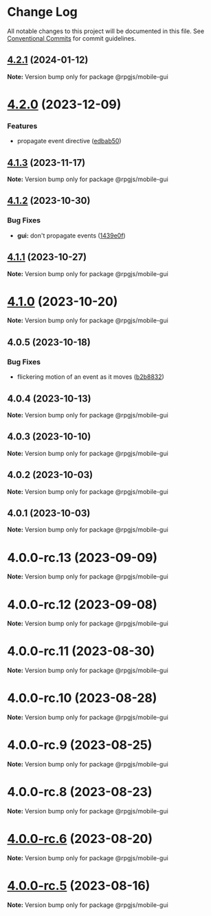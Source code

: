 # Change Log

All notable changes to this project will be documented in this file.
See [Conventional Commits](https://conventionalcommits.org) for commit guidelines.

## [4.2.1](https://github.com/RSamaium/RPG-JS/compare/v4.2.0...v4.2.1) (2024-01-12)

**Note:** Version bump only for package @rpgjs/mobile-gui





# [4.2.0](https://github.com/RSamaium/RPG-JS/compare/v4.1.3...v4.2.0) (2023-12-09)


### Features

* propagate event directive ([edbab50](https://github.com/RSamaium/RPG-JS/commit/edbab506a2552ff64d2f638d1e088748cbc8cc86))





## [4.1.3](https://github.com/RSamaium/RPG-JS/compare/v4.1.2...v4.1.3) (2023-11-17)

**Note:** Version bump only for package @rpgjs/mobile-gui





## [4.1.2](https://github.com/RSamaium/RPG-JS/compare/v4.1.1...v4.1.2) (2023-10-30)


### Bug Fixes

* **gui:** don't propagate events ([1439e0f](https://github.com/RSamaium/RPG-JS/commit/1439e0fa4718cbdc07cd2ceb8ff4067e116cef9b))





## [4.1.1](https://github.com/RSamaium/RPG-JS/compare/v4.1.0...v4.1.1) (2023-10-27)

**Note:** Version bump only for package @rpgjs/mobile-gui





# [4.1.0](https://github.com/RSamaium/RPG-JS/compare/v4.0.5...v4.1.0) (2023-10-20)

**Note:** Version bump only for package @rpgjs/mobile-gui





## 4.0.5 (2023-10-18)


### Bug Fixes

* flickering motion of an event as it moves ([b2b8832](https://github.com/RSamaium/RPG-JS/commit/b2b8832a1582933afb64c698f40d1b0e72021780))





## 4.0.4 (2023-10-13)

**Note:** Version bump only for package @rpgjs/mobile-gui





## 4.0.3 (2023-10-10)

**Note:** Version bump only for package @rpgjs/mobile-gui





## 4.0.2 (2023-10-03)

**Note:** Version bump only for package @rpgjs/mobile-gui





## 4.0.1 (2023-10-03)

**Note:** Version bump only for package @rpgjs/mobile-gui





# 4.0.0-rc.13 (2023-09-09)

**Note:** Version bump only for package @rpgjs/mobile-gui





# 4.0.0-rc.12 (2023-09-08)

**Note:** Version bump only for package @rpgjs/mobile-gui





# 4.0.0-rc.11 (2023-08-30)

**Note:** Version bump only for package @rpgjs/mobile-gui





# 4.0.0-rc.10 (2023-08-28)

**Note:** Version bump only for package @rpgjs/mobile-gui





# 4.0.0-rc.9 (2023-08-25)

**Note:** Version bump only for package @rpgjs/mobile-gui





# 4.0.0-rc.8 (2023-08-23)

**Note:** Version bump only for package @rpgjs/mobile-gui





# [4.0.0-rc.6](https://github.com/RSamaium/RPG-JS/compare/v4.0.0-rc.5...v4.0.0-rc.6) (2023-08-20)

**Note:** Version bump only for package @rpgjs/mobile-gui





# [4.0.0-rc.5](https://github.com/RSamaium/RPG-JS/compare/v4.0.0-rc.4...v4.0.0-rc.5) (2023-08-16)

**Note:** Version bump only for package @rpgjs/mobile-gui
